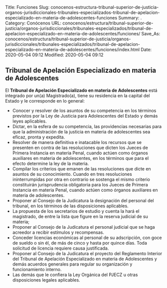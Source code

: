 Title: Funciones
Slug: conocenos-estructura-tribunal-superior-de-justicia-organos-jurisdiccionales-tribunales-especializados-tribunal-de-apelacion-especializado-en-materia-de-adolescentes-funciones
Summary: .
Category: Conócenos
URL: conocenos/estructura/tribunal-superior-de-justicia/organos-jurisdiccionales/tribunales-especializados/tribunal-de-apelacion-especializado-en-materia-de-adolescentes/funciones/
Save_As: conocenos/estructura/tribunal-superior-de-justicia/organos-jurisdiccionales/tribunales-especializados/tribunal-de-apelacion-especializado-en-materia-de-adolescentes/funciones/index.html
Date: 2020-05-04 09:12
Modified: 2020-05-04 09:12


## Tribunal de Apelación Especializado en materia de Adolescentes

El **Tribunal de Apelación Especializado en materia de Adolescentes** está integrado por un(a) Magistrado(a), tiene su residencia en la capital del Estado y le corresponde en lo general:

- Conocer y resolver de los asuntos de su competencia en los términos previstos por la Ley de Justicia para Adolescentes del Estado y demás leyes aplicables.
- Dictar, en la esfera de su competencia, las providencias necesarias para que la administración de la justicia en materia de adolescentes sea eficaz, pronta y expedita.
- Resolver de manera definitiva e inatacable los recursos que se presenten en contra de las resoluciones que dicten los Jueces de Primera Instancia en materia Penal, cuando actúen como órganos auxiliares en materia de adolescentes, en los términos que para el efecto determine la ley de la materia.
- Compilar los criterios que emanen de las resoluciones que dicte en asuntos de su conocimiento. Cuando en tres resoluciones ininterrumpidas por otra en contrario se sostenga el mismo criterio constituirán jurisprudencia obligatoria para los Jueces de Primera Instancia en materia Penal, cuando actúen como órganos auxiliares en materia de adolescentes.
- Proponer al Consejo de la Judicatura la designación del personal del tribunal, en los términos de las disposiciones aplicables.
-   La propuesta de los secretarios de estudio y cuenta la hará el magistrado, de entre la lista que figure en la reserva judicial de su materia;
- Proponer al Consejo de la Judicatura el personal judicial que se haga acreedor a recibir estímulos y recompensas.
- Conceder licencias económicas al personal de su adscripción, con goce de sueldo o sin él, de más de cinco y hasta por quince días. Toda solicitud de licencia requiere causa justificada.
- Proponer al Consejo de la Judicatura el proyecto del Reglamento Interior del Tribunal de Apelación Especializado en materia de Adolescentes y demás acuerdos generales para regular su organización y funcionamiento interno.
- Las demás que le confiera la Ley Orgánica del PJECZ u otras disposiciones legales aplicables.



